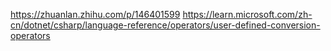 https://zhuanlan.zhihu.com/p/146401599
https://learn.microsoft.com/zh-cn/dotnet/csharp/language-reference/operators/user-defined-conversion-operators  